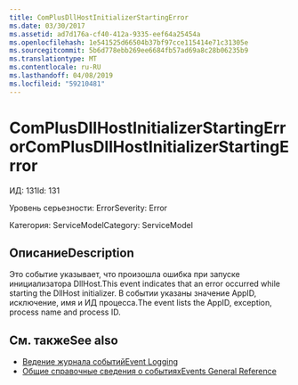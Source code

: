 ```yaml
---
title: ComPlusDllHostInitializerStartingError
ms.date: 03/30/2017
ms.assetid: ad7d176a-cf40-412a-9335-eef64a25454a
ms.openlocfilehash: 1e541525d66504b37bf97cce115414e71c31305e
ms.sourcegitcommit: 5b6d778ebb269ee6684fb57ad69a8c28b06235b9
ms.translationtype: MT
ms.contentlocale: ru-RU
ms.lasthandoff: 04/08/2019
ms.locfileid: "59210481"
---
```

# <a name="complusdllhostinitializerstartingerror"></a><span data-ttu-id="ff8b8-102">ComPlusDllHostInitializerStartingError</span><span class="sxs-lookup"><span data-stu-id="ff8b8-102">ComPlusDllHostInitializerStartingError</span></span>
<span data-ttu-id="ff8b8-103">ИД: 131</span><span class="sxs-lookup"><span data-stu-id="ff8b8-103">Id: 131</span></span>  
  
 <span data-ttu-id="ff8b8-104">Уровень серьезности: Error</span><span class="sxs-lookup"><span data-stu-id="ff8b8-104">Severity: Error</span></span>  
  
 <span data-ttu-id="ff8b8-105">Категория: ServiceModel</span><span class="sxs-lookup"><span data-stu-id="ff8b8-105">Category: ServiceModel</span></span>  
  
## <a name="description"></a><span data-ttu-id="ff8b8-106">Описание</span><span class="sxs-lookup"><span data-stu-id="ff8b8-106">Description</span></span>  
 <span data-ttu-id="ff8b8-107">Это событие указывает, что произошла ошибка при запуске инициализатора DllHost.</span><span class="sxs-lookup"><span data-stu-id="ff8b8-107">This event indicates that an error occurred while starting the DllHost initializer.</span></span> <span data-ttu-id="ff8b8-108">В событии указаны значение AppID, исключение, имя и ИД процесса.</span><span class="sxs-lookup"><span data-stu-id="ff8b8-108">The event lists the AppID, exception, process name and process ID.</span></span>  
  
## <a name="see-also"></a><span data-ttu-id="ff8b8-109">См. также</span><span class="sxs-lookup"><span data-stu-id="ff8b8-109">See also</span></span>

- [<span data-ttu-id="ff8b8-110">Ведение журнала событий</span><span class="sxs-lookup"><span data-stu-id="ff8b8-110">Event Logging</span></span>](../../../../../docs/framework/wcf/diagnostics/event-logging/index.md)
- [<span data-ttu-id="ff8b8-111">Общие справочные сведения о событиях</span><span class="sxs-lookup"><span data-stu-id="ff8b8-111">Events General Reference</span></span>](../../../../../docs/framework/wcf/diagnostics/event-logging/events-general-reference.md)
